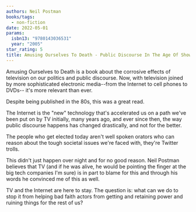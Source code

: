 ```yaml
---
authors: Neil Postman
books/tags:
  - non-fiction
date: 2022-05-01
params:
  isbn13: "9780143036531"
  year: "2005"
star_rating: 5
title: Amusing Ourselves To Death - Public Discourse In The Age Of Show Business
---
```


Amusing Ourselves to Death is a book about the corrosive effects of television on our politics and public discourse. Now, with television joined by more sophisticated electronic media--from the Internet to cell phones to DVDs-- it's more relevant than ever.

<!--more-->

Despite being published in the 80s, this was a great read.

The Internet is the "new" technology that's accelerated us on a path we've been put on by TV initially, many years ago, and ever since then, the way public discourse happens has changed drastically, and not for the better.

The people who get elected today aren't well spoken orators who can reason about the tough societal issues we're faced with, they're Twitter trolls.

This didn't just happen over night and for no good reason. Neil Postman believes that TV (and if he was alive, he would be pointing the finger at the big tech companies I'm sure) is in part to blame for this and through his words he convinced me of this as well.

TV and the Internet are here to stay. The question is: what can we do to stop it from helping bad faith actors from getting and retaining power and ruining things for the rest of us?
